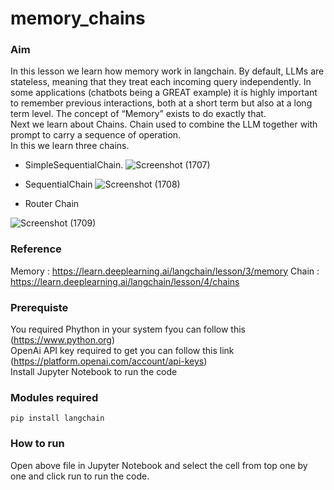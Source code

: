 # memory_chains

### Aim 
In this lesson we learn how memory work in langchain. By default, LLMs are stateless, meaning that they treat each incoming query independently. In some applications (chatbots being a GREAT example) it is highly important to remember previous interactions, both at a short term but also at a long term level. The concept of “Memory” exists to do exactly that.<br/>
Next we learn about Chains. Chain used to combine the LLM together with prompt to carry a sequence of operation.<br/>
In this we learn three chains.<br/>
- SimpleSequentialChain.
![Screenshot (1707)](https://github.com/DeepakJaiz/memory_chains/assets/120568685/2dc4b842-7d23-470b-9c2e-4088b0d0fdc5)

- SequentialChain
![Screenshot (1708)](https://github.com/DeepakJaiz/memory_chains/assets/120568685/6ea160a1-9771-4d15-8d6a-43b07b7cb477)

- Router Chain

![Screenshot (1709)](https://github.com/DeepakJaiz/memory_chains/assets/120568685/bc8476d4-23d8-44ab-a345-0aacedede115)

### Reference

Memory : https://learn.deeplearning.ai/langchain/lesson/3/memory
Chain : https://learn.deeplearning.ai/langchain/lesson/4/chains

### Prerequiste
You required Phython in your system fyou can follow this (https://www.python.org) <br/>
OpenAi API key required to get you can follow this link (https://platform.openai.com/account/api-keys) <br/>
Install Jupyter Notebook to run the code<br/>

### Modules required
`pip install langchain`

### How to run
Open above file in Jupyter Notebook and select the cell from top one by one and click run to run the code.
